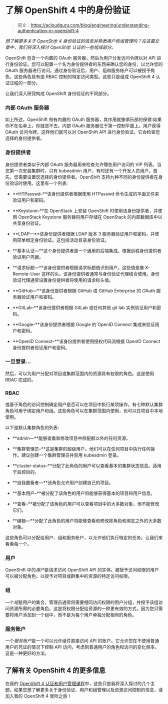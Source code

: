 # 了解 OpenShift 4 中的身份验证

> 原文：<https://acloudguru.com/blog/engineering/understanding-authentication-in-openshift-4>

*想了解更多关于 OpenShift 4 身份验证的信息并熟悉用户和组管理吗？在这篇文章中，我们将深入探讨 OpenShift 认证的一些组成部分。*

OpenShift 包含一个内置的 OAuth 服务器，然后为用户分发访问令牌以对 API 进行身份验证。您可以配置一个名为身份提供者的东西来确认您的身份，以允许您的 OAuth 服务器进行访问。通过身份验证后，用户、组和服务帐户可以被授予角色，这些角色具有由 RBAC 控制的特定访问类型。这些只是组成 OpenShift 4 认证过程的一部分。

让我们深入研究构成 OpenShift 身份验证的不同部分。

### **内部 OAuth 服务器**

如上所述，OpenShift 带有内置的 OAuth 服务器，其作用就像俱乐部的保镖:如果你不在名单上，你就进不去。内部 OAuth 服务器位于第一控制平面上。用户获得 OAuth 访问令牌，这样他们就可以对 OpenShift API 进行身份验证。它会检查您选择的身份提供者。

### **身份提供者**

身份提供者类似于内部 OAuth 服务器用来检查允许哪些用户访问的 VIP 列表。当您第一次安装集群时，只有 kubeadmin 用户，有时还有一个开发人员用户。首先，您需要设置您选择的身份提供者。OpenShift 支持九种不同的身份提供者在身份验证时使用。这里有一个列表:

*   **HTPasswd–**该身份提供者根据使用 HTPasswd 命令生成的平面文件来验证用户和密码。

*   **Keystone–**在 OpenStack 上安装 OpenShift 时使用该身份提供者，并使用 OpenStack Keystone 服务器将用户存储在 OpenStack 的内部数据库中以共享身份验证。

*   **LDAP—**该身份提供者根据 LDAP 版本 3 服务器验证用户和密码，并使用简单绑定身份验证。这包括活动目录身份验证。

*   **基本认证—**这个身份提供者是一个通用的后端集成。根据远程身份提供者验证用户凭据。

*   **请求标题—**该身份提供者根据请求标题值识别用户。这些值是像 X-Remote-User 这样的头。该身份提供者通常与身份验证代理结合使用。身份验证代理通常设置身份提供者将使用的请求标头值。

*   **GitHub—**该身份提供者根据 GitHub 或 GitHub Enterprise 的 OAuth 服务器验证用户和密码。

*   **GitLab–**该身份提供者根据 GitLab 或任何其他 git lab 实例验证用户和密码。

*   **Google–**该身份提供者根据 Google 的 OpenID Connect 集成来验证用户和密码。

*   **OpenID Connect–**该身份提供者使用授权代码流根据 OpenID Connect 身份提供者验证用户和密码。

### **一旦登录…**

然后，可以为用户分配对项目或集群范围内的资源具有权限的角色。这是使用 RBAC 完成的。

### **RBAC**

或基于角色的访问控制确定用户是否可以在项目中执行某项操作。有七种默认集群角色可用于绑定用户和组。这些角色可以在集群范围内使用，也可以在项目中本地使用。

以下是默认集群角色的列表:

*   **admin—**能够查看和修改项目中除配额以外的任何资源。

*   **集群管理员–**这是集群的超级用户。他们可以在任何项目中执行任何操作。建议创建一个集群管理员并禁用 kubeadmin 登录。

*   **cluster-status–**分配了此角色的用户可以查看基本的集群状态信息。适用于监控目的。

*   **自我置备者—**该角色允许用户创建自己的项目。

*   **基本用户–**被分配了该角色的用户将能够获得基本的项目和用户信息。

*   **查看–**被分配了该角色的用户可以查看项目中的大多数对象，但不能修改它们。

*   **编辑—**分配了此角色的用户将能够查看和修改除角色和绑定之外的大多数对象。

这些角色可以分配给用户、组和服务帐户，以允许他们执行特定的任务。让我们来看看每一个。

### **用户**

OpenShift 中的*用户*是请求访问 OpenShift API 的实体。被授予访问权限的用户可以被分配角色，以授予对项目或群集中的资源的特定访问权限。

### **组**

一个*组*是用户的集合。管理员通常将需要相同访问权限的用户分组，并授予该组访问资源所需的必要角色。这是将权限分配给资源的一种更有效的方式，因为您只需要将用户添加到一个组中，而不是为每个用户单独分配相同的角色。

### **服务账户**

一个*服务账户*是一个可以允许组件直接访问 API 的账户。它允许您在不使用普通用户的凭证的情况下控制 API 访问，考虑到普通用户的角色和访问的变化频率，这是一种更好的方法。

## 了解有关 OpenShift 4 的更多信息

在我的 [OpenShift 4 认证和用户管理课程](https://acloudguru.com/course/openshift-4-authentication-and-user-management)中，这些只是我将深入探讨的几个主题。如果您想了解更多关于身份验证、用户和组管理以及资源访问控制的信息，请加入我的 OpenShift 4 冒险之旅！